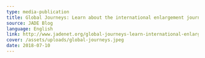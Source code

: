```yaml
---
type: media-publication
title: Global Journeys: Learn about the international enlargement journey
source: JADE Blog
language: English
link: http://www.jadenet.org/global-journeys-learn-international-enlargement-journey/
cover: /assets/uploads/global-journeys.jpeg
date: 2018-07-10
---
```

